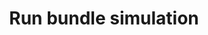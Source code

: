 ---
title: Run bundle simulation
excerpt: >-
  You could also create bundle simulations so that one transaction could be
  executed one after another. For `blockNumber` `transactionIndex` `networkId`
  `stateOverrides` and `blockOverrides` fields, only the first simulation takes
  effect.
api:
  file: sentio-api.json
  operationId: SimulateTransactionBundle
deprecated: false
hidden: false
metadata:
  title: ''
  description: ''
  robots: index
next:
  description: ''
---